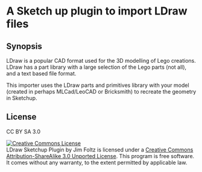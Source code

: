 A Sketch up plugin to import LDraw files
========================================

Synopsis
--------
LDraw is a popular CAD format used for the 3D modelling of Lego creations. LDraw has a part library with a large selection of the Lego parts (not all), and a text based file format.

This importer uses the LDraw parts and primitives library with your model (created in perhaps MLCad/LeoCAD or Bricksmith) to recreate the geometry in Sketchup. 

License
-------
CC BY SA 3.0 

<a rel="license" href="http://creativecommons.org/licenses/by-sa/3.0/"><img alt="Creative Commons License" style="border-width:0" src="http://i.creativecommons.org/l/by-sa/3.0/88x31.png" /></a><br /><span xmlns:dct="http://purl.org/dc/terms/" property="dct:title">LDraw Sketchup Plugin</span> by <span xmlns:cc="http://creativecommons.org/ns#" property="cc:attributionName">Jim Foltz</span> is licensed under a <a rel="license" href="http://creativecommons.org/licenses/by-sa/3.0/">Creative Commons Attribution-ShareAlike 3.0 Unported License</a>. This program is free software. It comes without any warranty, to the extent permitted by applicable law.